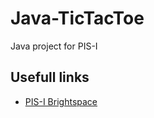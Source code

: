 # Java-TicTacToe
Java project for PIS-I

## Usefull links
- [PIS-I Brightspace](https://brightspace.hanze.nl/d2l/home/13089)
